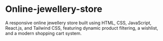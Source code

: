 # Online-jewellery-store
A responsive online jewellery store built using HTML, CSS, JavaScript, React.js, and Tailwind CSS, featuring dynamic product filtering, a wishlist, and a modern shopping cart system.
